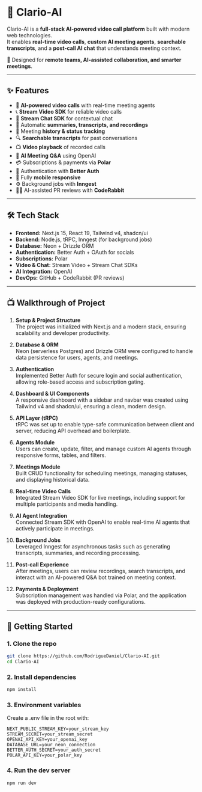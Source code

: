 # 🎥 Clario-AI

Clario-AI is a **full-stack AI-powered video call platform** built with modern web technologies.  
It enables **real-time video calls**, **custom AI meeting agents**, **searchable transcripts**, and a **post-call AI chat** that understands meeting context.

🚀 Designed for **remote teams, AI-assisted collaboration, and smarter meetings**.

---

## ✨ Features

- 🤖 **AI-powered video calls** with real-time meeting agents  
- 📞 **Stream Video SDK** for reliable video calls  
- 💬 **Stream Chat SDK** for contextual chat  
- 📝 Automatic **summaries, transcripts, and recordings**  
- 📂 Meeting **history & status tracking**  
- 🔍 **Searchable transcripts** for past conversations  
- 📺 **Video playback** of recorded calls  
- 💬 **AI Meeting Q&A** using OpenAI  
- 💳 Subscriptions & payments via **Polar**  
- 🔐 Authentication with **Better Auth**  
- 📱 Fully **mobile responsive**  
- ⚙️ Background jobs with **Inngest**  
- 🧑‍💻 AI-assisted PR reviews with **CodeRabbit**  

---

## 🛠️ Tech Stack

- **Frontend:** Next.js 15, React 19, Tailwind v4, shadcn/ui  
- **Backend:** Node.js, tRPC, Inngest (for background jobs)  
- **Database:** Neon + Drizzle ORM  
- **Authentication:** Better Auth + OAuth for socials  
- **Subscriptions:** Polar  
- **Video & Chat:** Stream Video + Stream Chat SDKs  
- **AI Integration:** OpenAI  
- **DevOps:** GitHub + CodeRabbit (PR reviews)  

---

## 📺 Walkthrough of Project

1. **Setup & Project Structure**  
   The project was initialized with Next.js and a modern stack, ensuring scalability and developer productivity.  

2. **Database & ORM**  
   Neon (serverless Postgres) and Drizzle ORM were configured to handle data persistence for users, agents, and meetings.  

3. **Authentication**  
   Implemented Better Auth for secure login and social authentication, allowing role-based access and subscription gating.  

4. **Dashboard & UI Components**  
   A responsive dashboard with a sidebar and navbar was created using Tailwind v4 and shadcn/ui, ensuring a clean, modern design.  

5. **API Layer (tRPC)**  
   tRPC was set up to enable type-safe communication between client and server, reducing API overhead and boilerplate.  

6. **Agents Module**  
   Users can create, update, filter, and manage custom AI agents through responsive forms, tables, and filters.  

7. **Meetings Module**  
   Built CRUD functionality for scheduling meetings, managing statuses, and displaying historical data.  

8. **Real-time Video Calls**  
   Integrated Stream Video SDK for live meetings, including support for multiple participants and media handling.  

9. **AI Agent Integration**  
   Connected Stream SDK with OpenAI to enable real-time AI agents that actively participate in meetings.  

10. **Background Jobs**  
   Leveraged Inngest for asynchronous tasks such as generating transcripts, summaries, and recording processing.  

11. **Post-call Experience**  
   After meetings, users can review recordings, search transcripts, and interact with an AI-powered Q&A bot trained on meeting context.  

12. **Payments & Deployment**  
   Subscription management was handled via Polar, and the application was deployed with production-ready configurations.  


---

## 🚀 Getting Started

### 1. Clone the repo
```bash
git clone https://github.com/RodrigueDaniel/Clario-AI.git
cd Clario-AI
```

### 2. Install dependencies
```bash
npm install
```

### 3. Environment variables
Create a .env file in the root with:
```env
NEXT_PUBLIC_STREAM_KEY=your_stream_key
STREAM_SECRET=your_stream_secret
OPENAI_API_KEY=your_openai_key
DATABASE_URL=your_neon_connection
BETTER_AUTH_SECRET=your_auth_secret
POLAR_API_KEY=your_polar_key
```

### 4. Run the dev server
```bash
npm run dev
```
